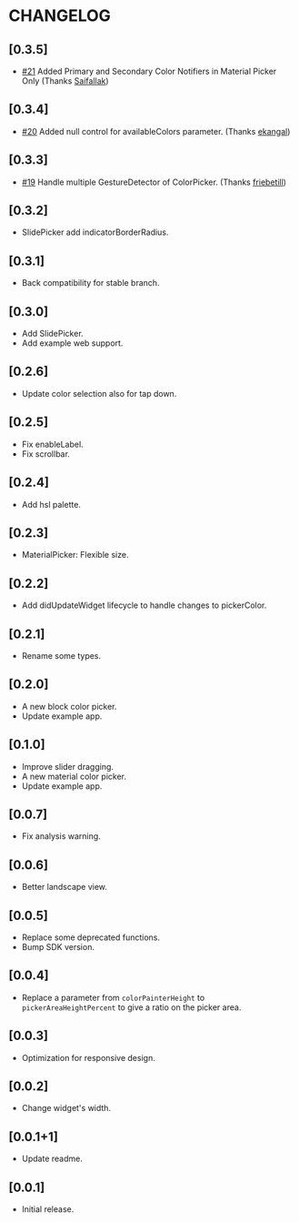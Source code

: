 # CHANGELOG

## [0.3.5]

* [#21](https://github.com/mchome/flutter_colorpicker/pull/21) Added Primary and Secondary Color Notifiers in Material Picker Only
    (Thanks [Saifallak](https://github.com/Saifallak))

## [0.3.4]

* [#20](https://github.com/mchome/flutter_colorpicker/pull/20) Added null control for availableColors parameter.
    (Thanks [ekangal](https://github.com/ekangal))

## [0.3.3]

* [#19](https://github.com/mchome/flutter_colorpicker/pull/19) Handle multiple GestureDetector of ColorPicker.
    (Thanks [friebetill](https://github.com/friebetill))

## [0.3.2]

* SlidePicker add indicatorBorderRadius.

## [0.3.1]

* Back compatibility for stable branch.

## [0.3.0]

* Add SlidePicker.
* Add example web support.

## [0.2.6]

* Update color selection also for tap down.

## [0.2.5]

* Fix enableLabel.
* Fix scrollbar.

## [0.2.4]

* Add hsl palette.

## [0.2.3]

* MaterialPicker: Flexible size.

## [0.2.2]

* Add didUpdateWidget lifecycle to handle changes to pickerColor.

## [0.2.1]

* Rename some types.

## [0.2.0]

* A new block color picker.
* Update example app.

## [0.1.0]

* Improve slider dragging.
* A new material color picker.
* Update example app.

## [0.0.7]

* Fix analysis warning.

## [0.0.6]

* Better landscape view.

## [0.0.5]

* Replace some deprecated functions.
* Bump SDK version.

## [0.0.4]

* Replace a parameter from `colorPainterHeight` to `pickerAreaHeightPercent` to give a ratio on the picker area.

## [0.0.3]

* Optimization for responsive design.

## [0.0.2]

* Change widget's width.

## [0.0.1+1]

* Update readme.

## [0.0.1]

* Initial release.
